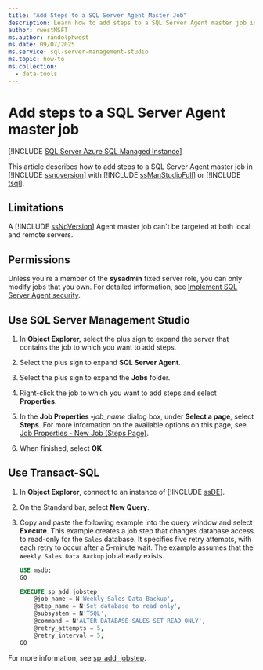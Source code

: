 ```yaml
---
title: "Add Steps to a SQL Server Agent Master Job"
description: Learn how to add steps to a SQL Server Agent master job in SQL Server.
author: rwestMSFT
ms.author: randolphwest
ms.date: 09/07/2025
ms.service: sql-server-management-studio
ms.topic: how-to
ms.collection:
  - data-tools
---
```

# Add steps to a SQL Server Agent master job

[!INCLUDE [SQL Server Azure SQL Managed Instance](../includes/applies-to-version/sql-asdbmi.md)]

This article describes how to add steps to a SQL Server Agent master job in [!INCLUDE [ssnoversion](../includes/ssnoversion-md.md)] with [!INCLUDE [ssManStudioFull](../includes/ssmanstudiofull-md.md)] or [!INCLUDE [tsql](../includes/tsql-md.md)].

## Limitations

A [!INCLUDE [ssNoVersion](../includes/ssnoversion-md.md)] Agent master job can't be targeted at both local and remote servers.

## Permissions

Unless you're a member of the **sysadmin** fixed server role, you can only modify jobs that you own. For detailed information, see [Implement SQL Server Agent security](../agent/implement-sql-server-agent-security.md).

<a id="SSMSProcedure"></a>

## Use SQL Server Management Studio

1. In **Object Explorer,** select the plus sign to expand the server that contains the job to which you want to add steps.

1. Select the plus sign to expand **SQL Server Agent**.

1. Select the plus sign to expand the **Jobs** folder.

1. Right-click the job to which you want to add steps and select **Properties**.

1. In the **Job Properties -**_job_name_ dialog box, under **Select a page**, select **Steps**. For more information on the available options on this page, see [Job Properties - New Job (Steps Page)](../agent/job-properties-new-job-steps-page.md).

1. When finished, select **OK**.

<a id="TsqlProcedure"></a>

## Use Transact-SQL

1. In **Object Explorer**, connect to an instance of [!INCLUDE [ssDE](../includes/ssde-md.md)].

1. On the Standard bar, select **New Query**.

1. Copy and paste the following example into the query window and select **Execute**. This example creates a job step that changes database access to read-only for the `Sales` database. It specifies five retry attempts, with each retry to occur after a 5-minute wait. The example assumes that the `Weekly Sales Data Backup` job already exists.

   ```sql
   USE msdb;
   GO

   EXECUTE sp_add_jobstep
       @job_name = N'Weekly Sales Data Backup',
       @step_name = N'Set database to read only',
       @subsystem = N'TSQL',
       @command = N'ALTER DATABASE SALES SET READ_ONLY',
       @retry_attempts = 5,
       @retry_interval = 5;
   GO
   ```

For more information, see [sp_add_jobstep](/sql/relational-databases/system-stored-procedures/sp-add-jobstep-transact-sql).
